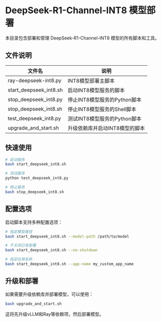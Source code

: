 # DeepSeek-R1-Channel-INT8 模型部署

本目录包含部署和管理 DeepSeek-R1-Channel-INT8 模型的所有脚本和工具。

## 文件说明

| 文件名 | 说明 |
|-------|------|
| ray-deepseek-int8.py | INT8模型部署主脚本 |
| start_deepseek_int8.sh | 启动INT8模型服务的脚本 |
| stop_deepseek_int8.py | 停止INT8模型服务的Python脚本 |
| stop_deepseek_int8.sh | 停止INT8模型服务的Shell脚本 |
| test_deepseek_int8.py | 测试INT8模型服务的Python脚本 |
| upgrade_and_start.sh | 升级依赖库并启动INT8模型的脚本 |

## 快速使用

```bash
# 启动服务
bash start_deepseek_int8.sh

# 测试服务
python test_deepseek_int8.py

# 停止服务
bash stop_deepseek_int8.sh
```

## 配置选项

启动脚本支持多种配置选项：

```bash
# 指定模型路径
bash start_deepseek_int8.sh --model-path /path/to/model

# 不关闭已有部署
bash start_deepseek_int8.sh --no-shutdown

# 指定应用名称
bash start_deepseek_int8.sh --app-name my_custom_app_name
```

## 升级和部署

如果需要升级依赖库并部署模型，可以使用：

```bash
bash upgrade_and_start.sh
```

这将先升级vLLM和Ray等依赖项，然后部署模型。 